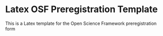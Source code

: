 # Latex OSF Preregistration Template

This is a Latex template for the Open Science Framework preregistration form
